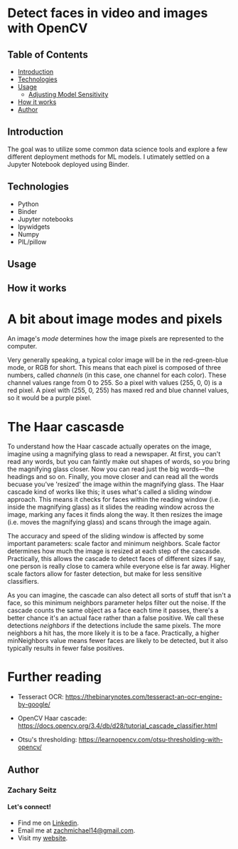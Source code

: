 # Detect faces in video and images with OpenCV
## Table of Contents
* [Introduction](#introduction)
* [Technologies](#technologies)
* [Usage](#usage)
  * [Adjusting Model Sensitivity](#adjusting-model-sensitivity)
* [How it works](#how-it-works) 
* [Author](#author-/--zachary-seitz)

## Introduction
The goal was to utilize some common data science tools and explore a few different deployment methods for ML models. I utimately settled on a Jupyter Notebook deployed using Binder.

## Technologies
* Python
* Binder
* Jupyter notebooks
* Ipywidgets
* Numpy
* PIL/pillow

## Usage

## How it works

# A bit about image modes and pixels
  An image's *mode* determines how the image pixels are represented to the computer.

  Very generally speaking, a typical color image will be in the red-green-blue mode, or RGB for short. This means that each pixel is composed of three numbers, called *channels* (in this case, one channel for each color). These channel values range from 0 to 255. So a pixel with values (255, 0, 0) is a red pixel. A pixel with (255, 0, 255) has maxed red and blue channel values, so it would be a purple pixel.

# The Haar cascasde
  To understand how the Haar cascade actually operates on the image, imagine using a magnifying glass to read a newspaper. At first, you can't read any words, but you can faintly make out shapes of words, so you bring the magnifying glass closer. Now you can read just the big words—the headings and so on. Finally, you move closer and can read all the words becuase you've 'resized' the image within the magnifying glass. The Haar cascade kind of works like this; it uses what's called a sliding window approach. This means it checks for faces within the reading window (i.e. inside the magnifying glass) as it slides the reading window across the image, marking any faces it finds along the way. It then resizes the image (i.e. moves the magnifying glass) and scans through the image again.

  The accuracy and speed of the sliding window is affected by some important parameters: scale factor and minimum neighbors. Scale factor determines how much the image is resized at each step of the cascasde. Practically, this allows the cascade to detect faces of different sizes if say, one person is really close to camera while everyone else is far away. Higher scale factors allow for faster detection, but make for less sensitive classifiers.

  As you can imagine, the cascade can also detect all sorts of stuff that isn't a face, so this minimum neighbors parameter helps filter out the noise. If the cascade counts the same object as a face each time it passes, there's a better chance it's an actual face rather than a false positive. We call these detections *neighbors* if the detections include the same pixels. The more neighbors a hit has, the more likely it is to be a face. Practically, a higher minNeighbors value means fewer faces are likely to be detected, but it also typically results in fewer false positives.

# Further reading
- Tesseract OCR: https://thebinarynotes.com/tesseract-an-ocr-engine-by-google/

- OpenCV Haar cascade: https://docs.opencv.org/3.4/db/d28/tutorial_cascade_classifier.html

- Otsu's thresholding: https://learnopencv.com/otsu-thresholding-with-opencv/

## Author
### Zachary Seitz
#### Let's connect!
* Find me on [Linkedin](https://linkedin.com/in/zachmichael14).
* Email me at zachmichael14@gmail.com.
* Visit my [website](https://zachmichael14.github.io/gh_page/).
